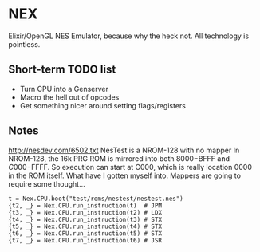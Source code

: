 # NEX

Elixir/OpenGL NES Emulator, because why the heck not.
All technology is pointless.


## Short-term TODO list

* Turn CPU into a Genserver
* Macro the hell out of opcodes
* Get something nicer around setting flags/registers


## Notes


http://nesdev.com/6502.txt
NesTest is a NROM-128 with no mapper
In NROM-128, the 16k PRG ROM is mirrored into both $8000-$BFFF and $C000-$FFFF.
So execution can start at C000, which is really location 0000 in the ROM itself. 
What have I gotten myself into. Mappers are going to require some thought...



```
t = Nex.CPU.boot("test/roms/nestest/nestest.nes")
{t2, _} = Nex.CPU.run_instruction(t)  # JPM
{t3, _} = Nex.CPU.run_instruction(t2) # LDX
{t4, _} = Nex.CPU.run_instruction(t3) # STX
{t5, _} = Nex.CPU.run_instruction(t4) # STX
{t6, _} = Nex.CPU.run_instruction(t5) # STX
{t7, _} = Nex.CPU.run_instruction(t6) # JSR

```

